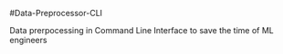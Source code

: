 #Data-Preprocessor-CLI

Data prerpocessing in Command Line Interface to save the time of ML engineers
